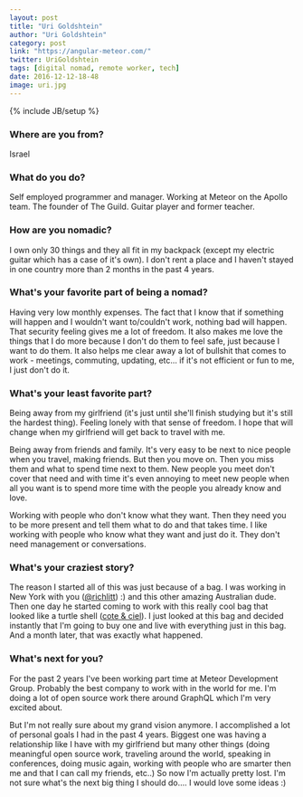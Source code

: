 ```yaml
---
layout: post
title: "Uri Goldshtein"
author: "Uri Goldshtein"
category: post
link: "https://angular-meteor.com/"
twitter: UriGoldshtein
tags: [digital nomad, remote worker, tech]
date: 2016-12-12-18-48
image: uri.jpg
---
```

{% include JB/setup %}


### Where are you from?
Israel

### What do you do?
Self employed programmer and manager. 
Working at Meteor on the Apollo team.
The founder of The Guild.
Guitar player and former teacher.

### How are you nomadic?
I own only 30 things and they all fit in my backpack (except my electric guitar which has a case of it's own).
I don't rent a place and I haven't stayed in one country more than 2 months in the past 4 years.

### What's your favorite part of being a nomad?
Having very low monthly expenses. The fact that I know that if something will happen and I wouldn't want to/couldn't work, nothing bad will happen. That security feeling gives me a lot of freedom. It also makes me love the things that I do more because I don't do them to feel safe, just because I want to do them.
It also helps me clear away a lot of bullshit that comes to work - meetings, commuting, updating, etc... if it's not efficient or fun to me, I just don't do it. 

### What's your least favorite part?
Being away from my girlfriend (it's just until she'll finish studying but it's still the hardest thing).
Feeling lonely with that sense of freedom. I hope that will change when my girlfriend will get back to travel with me.

Being away from friends and family. It's very easy to be next to nice people when you travel, making friends. But then you move on. Then you 
miss them and what to spend time next to them.  New people you meet don't cover that need and with time it's even annoying to meet new people when all you want is to spend more time with the people you already know and love.

Working with people who don't know what they want. Then they need you to be more present and tell them what to do and that takes time.  I like working with people who know what they want and just do it. They don't need management or conversations.

### What's your craziest story?
The reason I started all of this was just because of a bag.  I was working in New York with you ([@richlitt](https://twitter.com/richlitt)) :)  and this other amazing Australian dude. Then one day he started coming to work with this really cool bag that looked like a turtle shell ([cote & ciel](http://amzn.to/2rZk8Wu)).  I just looked at this bag and decided instantly that I'm going to buy one and live with everything just in this bag. And a month later, that was exactly what happened.

### What's next for you?
For the past 2 years I've been working part time at Meteor Development Group. Probably the best company to work with in the world for me. 
I'm doing a lot of open source work there around GraphQL which I'm very excited about.

But I'm not really sure about my grand vision anymore. I accomplished a lot of personal goals I had in the past 4 years. Biggest one was having a relationship like I have with my girlfriend but many other things (doing meaningful open source work, traveling around the world, speaking in conferences, doing music again, working with people who are smarter then me and that I can call my friends, etc..)
So now I'm actually pretty lost.  I'm not sure what's the next big thing I should do....
I would love some ideas :)

